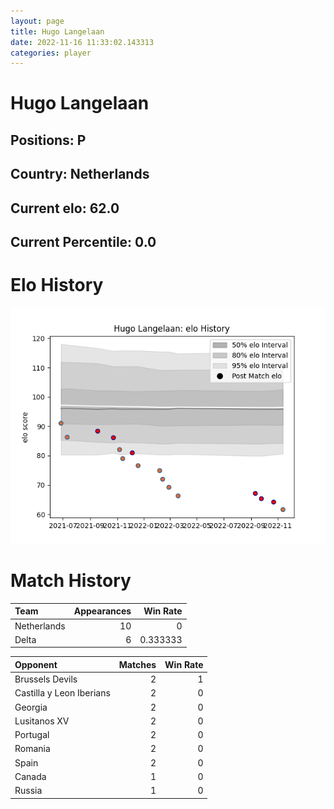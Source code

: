 ```yaml
---  
layout: page  
title: Hugo Langelaan  
date: 2022-11-16 11:33:02.143313  
categories: player  
---
```

# Hugo Langelaan

## Positions: P

## Country: Netherlands

## Current elo: 62.0

## Current Percentile: 0.0

# Elo History


![elo history](history_HugoLangelaan.png)
# Match History


| Team        |   Appearances |   Win Rate |
|:------------|--------------:|-----------:|
| Netherlands |            10 |   0        |
| Delta       |             6 |   0.333333 |

| Opponent                 |   Matches |   Win Rate |
|:-------------------------|----------:|-----------:|
| Brussels Devils          |         2 |          1 |
| Castilla y Leon Iberians |         2 |          0 |
| Georgia                  |         2 |          0 |
| Lusitanos XV             |         2 |          0 |
| Portugal                 |         2 |          0 |
| Romania                  |         2 |          0 |
| Spain                    |         2 |          0 |
| Canada                   |         1 |          0 |
| Russia                   |         1 |          0 |